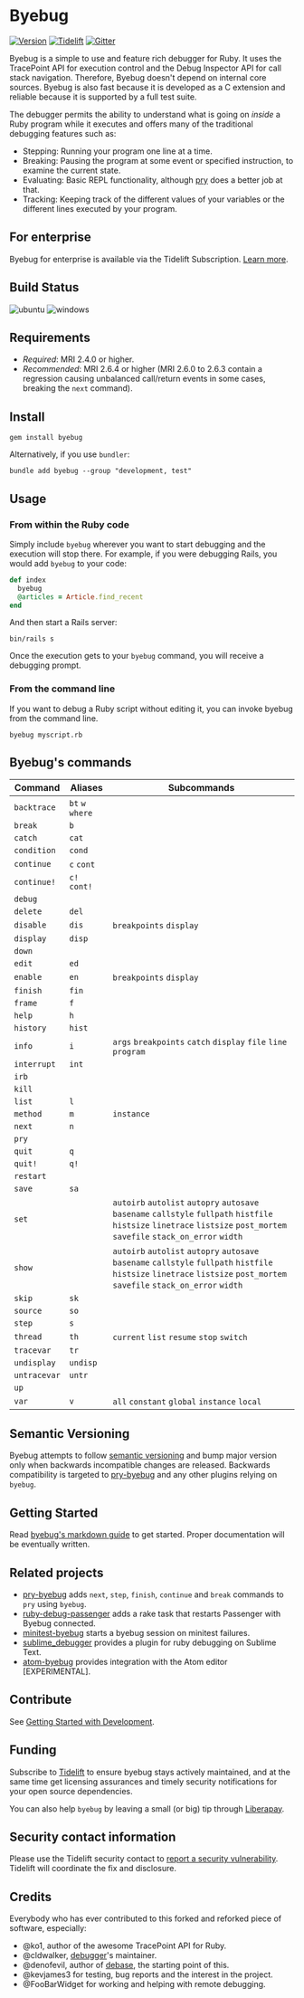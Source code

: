 # Byebug

[![Version][gem]][gem_url]
[![Tidelift][tid]][tid_url]
[![Gitter][irc]][irc_url]

[gem]: https://img.shields.io/gem/v/byebug.svg
[tid]: https://tidelift.com/badges/package/rubygems/byebug
[irc]: https://img.shields.io/badge/IRC%20(gitter)-devs%20%26%20users-brightgreen.svg
[gem_url]: https://rubygems.org/gems/byebug
[tid_url]: https://tidelift.com/subscription/pkg/rubygems-byebug?utm_source=rubygems-byebug&utm_medium=readme_badge
[irc_url]: https://gitter.im/deivid-rodriguez/byebug

Byebug is a simple to use and feature rich debugger for Ruby. It uses the
TracePoint API for execution control and the Debug Inspector API for call stack
navigation. Therefore, Byebug doesn't depend on internal core sources. Byebug is also
fast because it is developed as a C extension and reliable because it is supported
by a full test suite.

The debugger permits the ability to understand what is going on _inside_ a Ruby program
while it executes and offers many of the traditional debugging features such as:

- Stepping: Running your program one line at a time.
- Breaking: Pausing the program at some event or specified instruction, to
  examine the current state.
- Evaluating: Basic REPL functionality, although [pry] does a better job at
  that.
- Tracking: Keeping track of the different values of your variables or the
  different lines executed by your program.

## For enterprise

Byebug for enterprise is available via the Tidelift Subscription. [Learn
more][Tidelift for enterprise].

## Build Status

![ubuntu](https://github.com/deivid-rodriguez/byebug/workflows/ubuntu/badge.svg)
![windows](https://github.com/deivid-rodriguez/byebug/workflows/windows/badge.svg)

## Requirements

- _Required_: MRI 2.4.0 or higher.
- _Recommended_: MRI 2.6.4 or higher (MRI 2.6.0 to 2.6.3 contain a regression
  causing unbalanced call/return events in some cases, breaking the `next` command).

## Install

```shell
gem install byebug
```

Alternatively, if you use `bundler`:

```shell
bundle add byebug --group "development, test"
```

## Usage

### From within the Ruby code

Simply include `byebug` wherever you want to start debugging and the execution will
stop there. For example, if you were debugging Rails, you would add `byebug` to
your code:

```ruby
def index
  byebug
  @articles = Article.find_recent
end
```

And then start a Rails server:

```shell
bin/rails s
```

Once the execution gets to your `byebug` command, you will receive a debugging prompt.

### From the command line

If you want to debug a Ruby script without editing it, you can invoke byebug from the command line.

```shell
byebug myscript.rb
```

## Byebug's commands

| Command      | Aliases          | Subcommands                                                                                                                                                                |
| ------------ | ---------------- | -------------------------------------------------------------------------------------------------------------------------------------------------------------------------- |
| `backtrace`  | `bt` `w` `where` |
| `break`      | `b`              |
| `catch`      | `cat`            |
| `condition`  | `cond`           |
| `continue`   | `c` `cont`       |
| `continue!`  | `c!` `cont!`     |
| `debug`      |                  |
| `delete`     | `del`            |
| `disable`    | `dis`            | `breakpoints` `display`                                                                                                                                                    |
| `display`    | `disp`           |
| `down`       |                  |
| `edit`       | `ed`             |
| `enable`     | `en`             | `breakpoints` `display`                                                                                                                                                    |
| `finish`     | `fin`            |
| `frame`      | `f`              |
| `help`       | `h`              |
| `history`    | `hist`           |
| `info`       | `i`              | `args` `breakpoints` `catch` `display` `file` `line` `program`                                                                                                             |
| `interrupt`  | `int`            |
| `irb`        |                  |
| `kill`       |                  |
| `list`       | `l`              |
| `method`     | `m`              | `instance`                                                                                                                                                                 |
| `next`       | `n`              |
| `pry`        |                  |
| `quit`       | `q`              |
| `quit!`      | `q!`             |
| `restart`    |                  |
| `save`       | `sa`             |
| `set`        |                  | `autoirb` `autolist` `autopry` `autosave` `basename` `callstyle` `fullpath` `histfile` `histsize` `linetrace` `listsize` `post_mortem` `savefile` `stack_on_error` `width` |
| `show`       |                  | `autoirb` `autolist` `autopry` `autosave` `basename` `callstyle` `fullpath` `histfile` `histsize` `linetrace` `listsize` `post_mortem` `savefile` `stack_on_error` `width` |
| `skip`       | `sk`             |
| `source`     | `so`             |
| `step`       | `s`              |
| `thread`     | `th`             | `current` `list` `resume` `stop` `switch`                                                                                                                                  |
| `tracevar`   | `tr`             |
| `undisplay`  | `undisp`         |
| `untracevar` | `untr`           |
| `up`         |                  |
| `var`        | `v`              | `all` `constant` `global` `instance` `local`                                                                                                                               |

## Semantic Versioning

Byebug attempts to follow [semantic versioning](https://semver.org) and
bump major version only when backwards incompatible changes are released.
Backwards compatibility is targeted to [pry-byebug] and any other plugins
relying on `byebug`.

## Getting Started

Read [byebug's markdown
guide](https://github.com/deivid-rodriguez/byebug/blob/master/GUIDE.md) to get
started. Proper documentation will be eventually written.

## Related projects

- [pry-byebug] adds `next`, `step`, `finish`, `continue` and `break` commands
  to `pry` using `byebug`.
- [ruby-debug-passenger] adds a rake task that restarts Passenger with Byebug
  connected.
- [minitest-byebug] starts a byebug session on minitest failures.
- [sublime_debugger] provides a plugin for ruby debugging on Sublime Text.
- [atom-byebug] provides integration with the Atom editor [EXPERIMENTAL].

## Contribute

See [Getting Started with Development](CONTRIBUTING.md).

## Funding

Subscribe to [Tidelift][Tidelift support] to ensure byebug stays actively
maintained, and at the same time get licensing assurances and timely security
notifications for your open source dependencies.

You can also help `byebug` by leaving a small (or big) tip through [Liberapay].

## Security contact information

Please use the Tidelift security contact to [report a security vulnerability].
Tidelift will coordinate the fix and disclosure.

## Credits

Everybody who has ever contributed to this forked and reforked piece of
software, especially:

- @ko1, author of the awesome TracePoint API for Ruby.
- @cldwalker, [debugger]'s maintainer.
- @denofevil, author of [debase], the starting point of this.
- @kevjames3 for testing, bug reports and the interest in the project.
- @FooBarWidget for working and helping with remote debugging.

[debugger]: https://github.com/cldwalker/debugger
[pry]: https://github.com/pry/pry
[debase]: https://github.com/denofevil/debase
[pry-byebug]: https://github.com/deivid-rodriguez/pry-byebug
[ruby-debug-passenger]: https://github.com/davejamesmiller/ruby-debug-passenger
[minitest-byebug]: https://github.com/kaspth/minitest-byebug
[sublime_debugger]: https://github.com/shuky19/sublime_debugger
[atom-byebug]: https://github.com/izaera/atom-byebug
[Liberapay]: https://liberapay.com/byebug/donate
[Tidelift]: https://tidelift.com/subscription/pkg/rubygems-byebug?utm_source=rubygems-byebug&utm_medium=readme_text
[Tidelift for enterprise]: https://tidelift.com/subscription/pkg/rubygems-byebug?utm_source=rubygems-byebug&utm_medium=referral&utm_campaign=github&utm_content=enterprise
[Tidelift support]: https://tidelift.com/subscription/pkg/rubygems-byebug?utm_source=rubygems-byebug&utm_medium=referral&utm_campaign=github&utm_content=support
[report a security vulnerability]: https://tidelift.com/security
